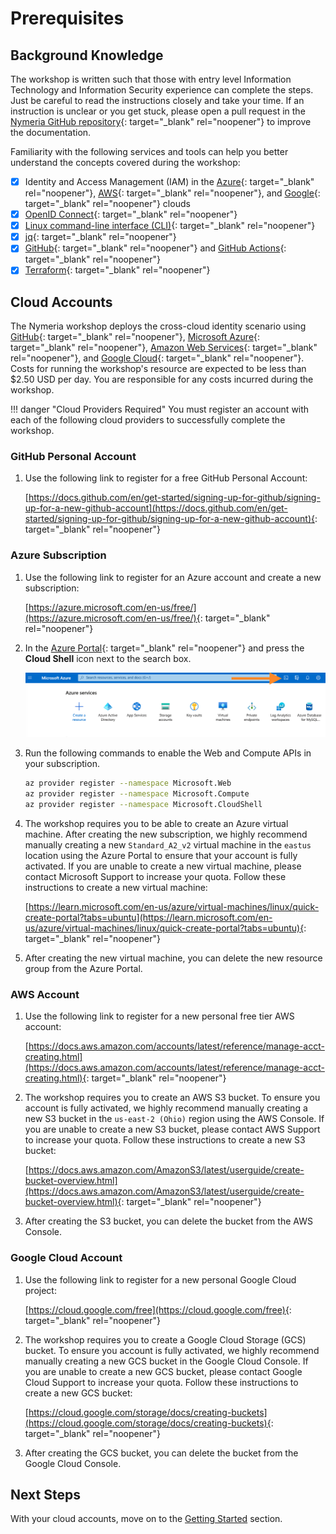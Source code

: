 # Prerequisites

## Background Knowledge

The workshop is written such that those with entry level Information Technology and Information Security experience can complete the steps. Just be careful to read the instructions closely and take your time. If an instruction is unclear or you get stuck, please open a pull request in the [Nymeria GitHub repository](https://github.com/pumasecurity/nymeria){: target="_blank" rel="noopener"} to improve the documentation.

Familiarity with the following services and tools can help you better understand the concepts covered during the workshop:

- [x] Identity and Access Management (IAM) in the [Azure](https://learn.microsoft.com/en-us/azure/role-based-access-control/overview){: target="_blank" rel="noopener"}, [AWS](https://docs.aws.amazon.com/iam/){: target="_blank" rel="noopener"}, and [Google](https://cloud.google.com/iam/docs/){: target="_blank" rel="noopener"} clouds
- [x] [OpenID Connect](https://openid.net/developers/how-connect-works/){: target="_blank" rel="noopener"}
- [x] [Linux command-line interface (CLI)](https://ubuntu.com/tutorials/command-line-for-beginners){: target="_blank" rel="noopener"}
- [x] [jq](https://jqlang.github.io/jq/){: target="_blank" rel="noopener"}
- [x] [GitHub](https://docs.github.com/en){: target="_blank" rel="noopener"} and [GitHub Actions](https://docs.github.com/en/actions){: target="_blank" rel="noopener"}
- [x] [Terraform](https://developer.hashicorp.com/terraform/tutorials/aws-get-started/infrastructure-as-code){: target="_blank" rel="noopener"}

## Cloud Accounts

The Nymeria workshop deploys the cross-cloud identity scenario using [GitHub](https://github.com/){: target="_blank" rel="noopener"}, [Microsoft Azure](https://portal.azure.com){: target="_blank" rel="noopener"}, [Amazon Web Services](https://console.aws.amazon.com){: target="_blank" rel="noopener"}, and [Google Cloud](https://cloud.google.com){: target="_blank" rel="noopener"}. Costs for running the workshop's resource are expected to be less than $2.50 USD per day. You are responsible for any costs incurred during the workshop.

!!! danger "Cloud Providers Required"
    You must register an account with each of the following cloud providers to successfully complete the workshop.

### GitHub Personal Account

1. Use the following link to register for a free GitHub Personal Account:

    [https://docs.github.com/en/get-started/signing-up-for-github/signing-up-for-a-new-github-account](https://docs.github.com/en/get-started/signing-up-for-github/signing-up-for-a-new-github-account){: target="_blank" rel="noopener"}

### Azure Subscription

1. Use the following link to register for an Azure account and create a new subscription:

    [https://azure.microsoft.com/en-us/free/](https://azure.microsoft.com/en-us/free/){: target="_blank" rel="noopener"}

1. In the [Azure Portal](https://portal.azure.com/){: target="_blank" rel="noopener"} and press the **Cloud Shell** icon next to the search box.

    ![](./img/az-portal.png)

1. Run the following commands to enable the Web and Compute APIs in your subscription.

    ```bash
    az provider register --namespace Microsoft.Web
    az provider register --namespace Microsoft.Compute
    az provider register --namespace Microsoft.CloudShell
    ```

1. The workshop requires you to be able to create an Azure virtual machine. After creating the new subscription, we highly recommend manually creating a new `Standard_A2_v2` virtual machine in the `eastus` location using the Azure Portal to ensure that your account is fully activated. If you are unable to create a new virtual machine, please contact Microsoft Support to increase your quota. Follow these instructions to create a new virtual machine:

    [https://learn.microsoft.com/en-us/azure/virtual-machines/linux/quick-create-portal?tabs=ubuntu](https://learn.microsoft.com/en-us/azure/virtual-machines/linux/quick-create-portal?tabs=ubuntu){: target="_blank" rel="noopener"}

1. After creating the new virtual machine, you can delete the new resource group from the Azure Portal.

### AWS Account

1. Use the following link to register for a new personal free tier AWS account:

    [https://docs.aws.amazon.com/accounts/latest/reference/manage-acct-creating.html](https://docs.aws.amazon.com/accounts/latest/reference/manage-acct-creating.html){: target="_blank" rel="noopener"}

1. The workshop requires you to create an AWS S3 bucket. To ensure you account is fully activated, we highly recommend manually creating a new S3 bucket in the `us-east-2 (Ohio)` region using the AWS Console. If you are unable to create a new S3 bucket, please contact AWS Support to increase your quota. Follow these instructions to create a new S3 bucket:

    [https://docs.aws.amazon.com/AmazonS3/latest/userguide/create-bucket-overview.html](https://docs.aws.amazon.com/AmazonS3/latest/userguide/create-bucket-overview.html){: target="_blank" rel="noopener"}

1. After creating the S3 bucket, you can delete the bucket from the AWS Console.

### Google Cloud Account

1. Use the following link to register for a new personal Google Cloud project:

    [https://cloud.google.com/free](https://cloud.google.com/free){: target="_blank" rel="noopener"}

1. The workshop requires you to create a Google Cloud Storage (GCS) bucket. To ensure you account is fully activated, we highly recommend manually creating a new GCS bucket in the Google Cloud Console. If you are unable to create a new GCS bucket, please contact Google Cloud Support to increase your quota. Follow these instructions to create a new GCS bucket:

    [https://cloud.google.com/storage/docs/creating-buckets](https://cloud.google.com/storage/docs/creating-buckets){: target="_blank" rel="noopener"}

1. After creating the GCS bucket, you can delete the bucket from the Google Cloud Console.

## Next Steps

With your cloud accounts, move on to the [Getting Started](getting_started.md) section.
